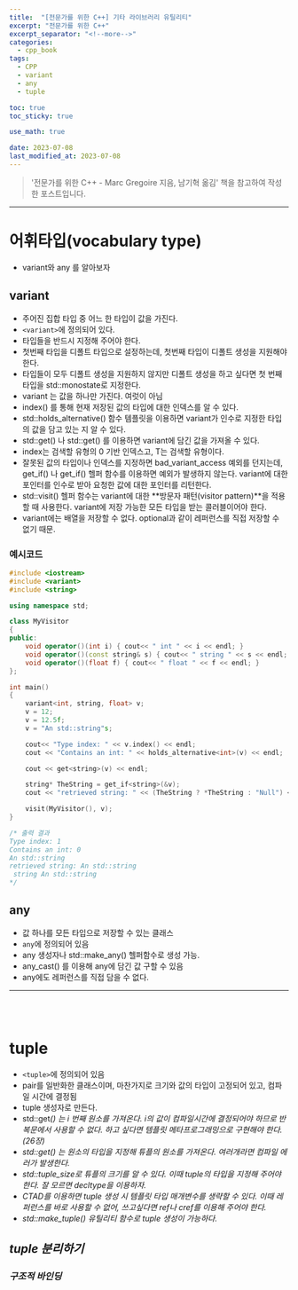 ```yaml
---
title:  "[전문가를 위한 C++] 기타 라이브러리 유틸리티"
excerpt: "전문가를 위한 C++"
excerpt_separator: "<!--more-->"
categories:
  - cpp_book
tags:
  - CPP
  - variant
  - any
  - tuple

toc: true
toc_sticky: true

use_math: true

date: 2023-07-08
last_modified_at: 2023-07-08
---
```


> '전문가를 위한 C++ - Marc Gregoire 지음, 남기혁 옮김' 책을 참고하여 작성한 포스트입니다.

---
# 어휘타입(vocabulary type)
- variant와 any 를 알아보자

## variant
- 주어진 집합 타입 중 어느 한 타입이 값을 가진다.
- ```<variant>```에 정의되어 있다.
- 타입들을 반드시 지정해 주어야 한다.
- 첫번째 타입을 디폴트 타입으로 설정하는데, 첫번째 타입이 디폴트 생성을 지원해야 한다.
- 타입들이 모두 디폴트 생성을 지원하지 않지만 디폴트 생성을 하고 싶다면 첫 번째 타입을 std::monostate로 지정한다.
- variant 는 값을 하나만 가진다. 여럿이 아님
- index() 를 통해 현재 저장된 값의 타입에 대한 인덱스를 알 수 있다.
- std::holds_alternative() 함수 템플릿을 이용하면 variant가 인수로 지정한 타입의 값을 담고 있는 지 알 수 있다.
- std::get<index>() 나 std::get<T>() 를 이용하면 variant에 담긴 값을 가져올 수 있다.
- index는 검색할 유형의 0 기반 인덱스고, T는 검색할 유형이다.
- 잘못된 값의 타입이나 인덱스를 지정하면 bad_variant_access 예외를 던지는데, get_if<index>() 나 get_if<T>() 헬퍼 함수를 이용하면 예외가 발생하지 않는다. variant에 대한 포인터를 인수로 받아 요청한 값에 대한 포인터를 리턴한다.
- std::visit() 헬퍼 함수는 variant에 대한 **방문자 패턴(visitor pattern)**을 적용할 때 사용한다. variant에 저장 가능한 모든 타입을 받는 콜러블이어야 한다.
- variant에는 배열을 저장할 수 없다. optional과 같이 레퍼런스를 직접 저장할 수 없기 때문.

### 예시코드  
```cpp
#include <iostream>
#include <variant>
#include <string>

using namespace std;

class MyVisitor
{
public:
	void operator()(int i) { cout<< " int " << i << endl; }
	void operator()(const string& s) { cout<< " string " << s << endl; }
	void operator()(float f) { cout<< " float " << f << endl; }
};

int main()
{
	variant<int, string, float> v;
	v = 12;
	v = 12.5f;
	v = "An std::string"s;

	cout<< "Type index: " << v.index() << endl;
	cout << "Contains an int: " << holds_alternative<int>(v) << endl;

	cout << get<string>(v) << endl;

	string* TheString = get_if<string>(&v);
	cout << "retrieved string: " << (TheString ? *TheString : "Null") << endl;

	visit(MyVisitor(), v);
}

/* 출력 결과
Type index: 1
Contains an int: 0
An std::string
retrieved string: An std::string
 string An std::string
*/
```

## any
- 값 하나를 모든 타입으로 저장할 수 있는 클래스
- ```any```에 정의되어 있음
- any 생성자나 std::make_any() 헬퍼함수로 생성 가능.
- any_cast() 를 이용해 any에 담긴 값 구할 수 있음
- any에도 레퍼런스를 직접 담을 수 없다.

---

<br><br>

# tuple
- ```<tuple>```에 정의되어 있음
- pair를 일반화한 클래스이며, 마찬가지로 크기와 값의 타입이 고정되어 있고, 컴파일 시간에 결정됨
- tuple 생성자로 만든다.
- std::get<i>() 는 i 번째 원소를 가져온다. i의 값이 컴파일시간에 결정되어야 하므로 반복문에서 사용할 수 없다. 하고 싶다면 템플릿 메타프로그래밍으로 구현해야 한다.(26장)
- std::get<T>() 는 원소의 타입을 지정해 튜플의 원소를 가져온다. 여러개라면 컴파일 에러가 발생한다.
- std::tuple_size로 튜플의 크기를 알 수 있다. 이때 tuple의 타입을 지정해 주어야 한다. 잘 모르면 decltype을 이용하자.
- CTAD를 이용하면 tuple 생성 시 템플릿 타입 매개변수를 생략할 수 있다. 이때 레퍼런스를 바로 사용할 수 없어, 쓰고싶다면 ref나 cref를 이용해 주어야 한다.
- std::make_tuple() 유틸리티 함수로 tuple 생성이 가능하다.

## tuple 분리하기
### 구조적 바인딩

